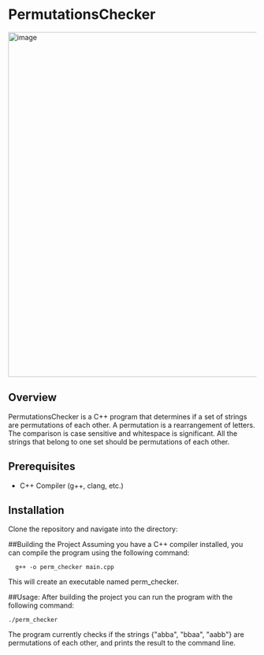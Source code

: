 # PermutationsChecker
<img width="700" alt="image" src="https://github.com/user-attachments/assets/50e6d536-10dc-423d-8ae6-ebb0ce450da5">

## Overview
PermutationsChecker is a C++ program that determines if a set of strings are permutations of each other. A permutation is a rearrangement of letters. The comparison is case sensitive and whitespace is significant. All the strings that belong to one set should be permutations of each other.

## Prerequisites
* C++ Compiler (g++, clang, etc.)

## Installation
Clone the repository and navigate into the directory:

##Building the Project
Assuming you have a C++ compiler installed, you can compile the program using the following command:

      g++ -o perm_checker main.cpp

This will create an executable named perm_checker.

##Usage:
After building the project you can run the program with the following command:

    ./perm_checker

The program currently checks if the strings {"abba", "bbaa", "aabb"} are permutations of each other, and prints the result to the command line.
